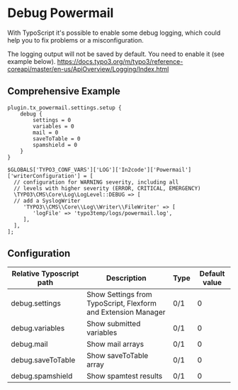# Debug Powermail

With TypoScript it's possible to enable some debug logging, which could help you to fix problems or a misconfiguration.

The logging output will not be saved by default. You need to enable it (see example below).
https://docs.typo3.org/m/typo3/reference-coreapi/master/en-us/ApiOverview/Logging/Index.html

## Comprehensive Example

```
plugin.tx_powermail.settings.setup {
    debug {
        settings = 0
        variables = 0
        mail = 0
        saveToTable = 0
        spamshield = 0
    }
}
```

```
$GLOBALS['TYPO3_CONF_VARS']['LOG']['In2code']['Powermail']['writerConfiguration'] = [
  // configuration for WARNING severity, including all
  // levels with higher severity (ERROR, CRITICAL, EMERGENCY)
  \TYPO3\CMS\Core\Log\LogLevel::DEBUG => [
  // add a SyslogWriter
     'TYPO3\\CMS\\Core\\Log\\Writer\\FileWriter' => [
        'logFile' => 'typo3temp/logs/powermail.log',
     ],
  ],
];
```

## Configuration

| Relative Typoscript path | Description | Type | Default value |
|--------------------------|-------------|------|---------------|
| debug.settings | Show Settings from TypoScript, Flexform and Extension Manager | 0/1 | 0 |
| debug.variables | Show submitted variables | 0/1 | 0 |
| debug.mail | Show mail arrays | 0/1 | 0 |
| debug.saveToTable | Show saveToTable array | 0/1 | 0 |
| debug.spamshield | Show spamtest results | 0/1 | 0 |
